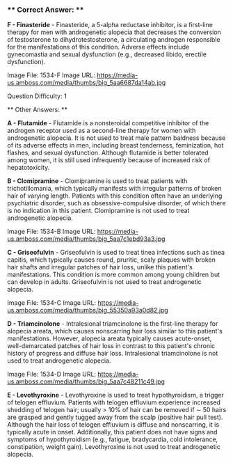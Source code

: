 ### ** Correct Answer: **

**F - Finasteride** - Finasteride, a 5-alpha reductase inhibitor, is a first-line therapy for men with androgenetic alopecia that decreases the conversion of testosterone to dihydrotestosterone, a circulating androgen responsible for the manifestations of this condition. Adverse effects include gynecomastia and sexual dysfunction (e.g., decreased libido, erectile dysfunction).

Image File: 1534-F
Image URL: https://media-us.amboss.com/media/thumbs/big_5aa6687da14ab.jpg

Question Difficulty: 1

** Other Answers: **

**A - Flutamide** - Flutamide is a nonsteroidal competitive inhibitor of the androgen receptor used as a second-line therapy for women with androgenetic alopecia. It is not used to treat male pattern baldness because of its adverse effects in men, including breast tenderness, feminization, hot flashes, and sexual dysfunction. Although flutamide is better tolerated among women, it is still used infrequently because of increased risk of hepatotoxicity.

**B - Clomipramine** - Clomipramine is used to treat patients with trichotillomania, which typically manifests with irregular patterns of broken hair of varying length. Patients with this condition often have an underlying psychiatric disorder, such as obsessive-compulsive disorder, of which there is no indication in this patient. Clomipramine is not used to treat androgenetic alopecia.

Image File: 1534-B
Image URL: https://media-us.amboss.com/media/thumbs/big_5aa7c1ebd93a3.jpg

**C - Griseofulvin** - Griseofulvin is used to treat tinea infections such as tinea capitis, which typically causes round, pruritic, scaly plaques with broken hair shafts and irregular patches of hair loss, unlike this patient's manifestations. This condition is more common among young children but can develop in adults. Griseofulvin is not used to treat androgenetic alopecia.

Image File: 1534-C
Image URL: https://media-us.amboss.com/media/thumbs/big_55350a93a0d82.jpg

**D - Triamcinolone** - Intralesional triamcinolone is the first-line therapy for alopecia areata, which causes nonscarring hair loss similar to this patient's manifestations. However, alopecia areata typically causes acute-onset, well-demarcated patches of hair loss in contrast to this patient's chronic history of progress and diffuse hair loss. Intralesional triamcinolone is not used to treat androgenetic alopecia.

Image File: 1534-D
Image URL: https://media-us.amboss.com/media/thumbs/big_5aa7c48211c49.jpg

**E - Levothyroxine** - Levothyroxine is used to treat hypothyroidism, a trigger of telogen effluvium. Patients with telogen effluvium experience increased shedding of telogen hair; usually > 10% of hair can be removed if ∼ 50 hairs are grasped and gently tugged away from the scalp (positive hair pull test). Although the hair loss of telogen effluvium is diffuse and nonscarring, it is typically acute in onset. Additionally, this patient does not have signs and symptoms of hypothyroidism (e.g., fatigue, bradycardia, cold intolerance, constipation, weight gain). Levothyroxine is not used to treat androgenetic alopecia.

